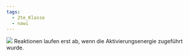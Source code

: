 ```yaml
---
tags:
  - 2te_Klasse
  - nawi
---
```

![](DR18-04-2024-07.excalidraw.svg)
Reaktionen laufen erst ab, wenn die Aktivierungsenergie zugeführt wurde.